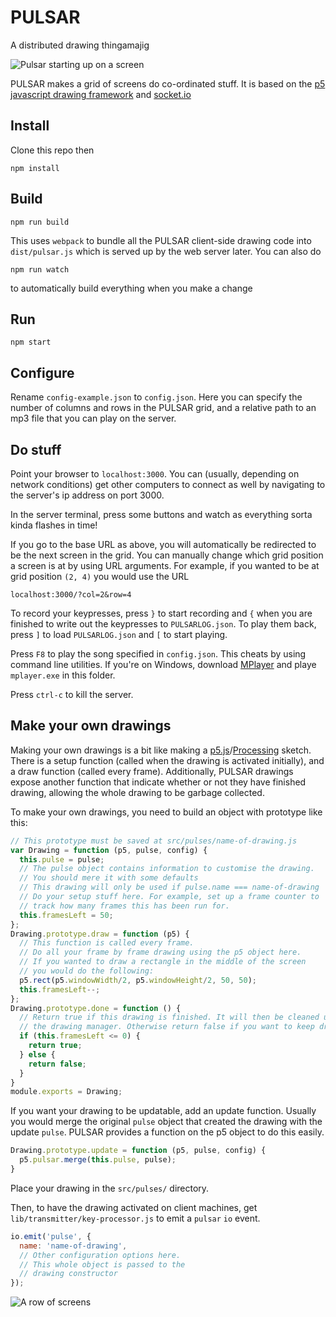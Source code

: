 # PULSAR
A distributed drawing thingamajig

![Pulsar starting up on a screen](http://pulsar.dermah.org/pulsar.jpg)

PULSAR makes a grid of screens do co-ordinated stuff. It is based on the [p5 javascript drawing framework](http://p5js.org/) and [socket.io](http://socket.io)

## Install

Clone this repo then

    npm install

## Build

    npm run build

This uses `webpack` to bundle all the PULSAR client-side drawing code into `dist/pulsar.js` which is served up by the web server later. You can also do

    npm run watch
    
to automatically build everything when you make a change

## Run

    npm start

## Configure

Rename `config-example.json` to `config.json`. Here you can specify the number of columns and rows in the PULSAR grid, and a relative path to an mp3 file that you can play on the server. 

## Do stuff

Point your browser to `localhost:3000`. You can (usually, depending on network conditions) get other computers to connect as well by navigating to the server's ip address on port 3000. 

In the server terminal, press some buttons and watch as everything sorta kinda flashes in time!

If you go to the base URL as above, you will automatically be redirected to be the next screen in the grid. You can manually change which grid position a screen is at by using URL arguments. For example, if you wanted to be at grid position `(2, 4)` you would use the URL

    localhost:3000/?col=2&row=4

To record your keypresses, press `}` to start recording and `{` when you are finished to write out the keypresses to `PULSARLOG.json`. To play them back, press `]` to load `PULSARLOG.json` and `[` to start playing. 

Press `F8` to play the song specified in `config.json`. This cheats by using command line utilities. If you're on Windows, download [MPlayer](http://sourceforge.net/projects/mplayerwin/) and playe `mplayer.exe` in this folder. 

Press `ctrl-c` to kill the server.

## Make your own drawings

Making your own drawings is a bit like making a [p5.js](http://p5js.org/)/[Processing](https://processing.org/) sketch. There is a setup function (called when the drawing is activated initially), and a draw function (called every frame). Additionally, PULSAR drawings expose another function that indicate whether or not they have finished drawing, allowing the whole drawing to be garbage collected. 

To make your own drawings, you need to build an object with prototype like this:

```JavaScript
// This prototype must be saved at src/pulses/name-of-drawing.js
var Drawing = function (p5, pulse, config) {
  this.pulse = pulse;
  // The pulse object contains information to customise the drawing.
  // You should mere it with some defaults
  // This drawing will only be used if pulse.name === name-of-drawing
  // Do your setup stuff here. For example, set up a frame counter to 
  // track how many frames this has been run for. 
  this.framesLeft = 50;
};
Drawing.prototype.draw = function (p5) {
  // This function is called every frame. 
  // Do all your frame by frame drawing using the p5 object here.
  // If you wanted to draw a rectangle in the middle of the screen
  // you would do the following:
  p5.rect(p5.windowWidth/2, p5.windowHeight/2, 50, 50);
  this.framesLeft--;
};
Drawing.prototype.done = function () {
  // Return true if this drawing is finished. It will then be cleaned up by
  // the drawing manager. Otherwise return false if you want to keep drawing frames
  if (this.framesLeft <= 0) {
    return true;
  } else {
    return false;
  }
}
module.exports = Drawing;
```
If you want your drawing to be updatable, add an update function. Usually you would merge the original `pulse` object that created the drawing with the update `pulse`. PULSAR provides a function on the p5 object to do this easily.

```JavaScript
Drawing.prototype.update = function (p5, pulse, config) {
  p5.pulsar.merge(this.pulse, pulse);
}
```

Place your drawing in the `src/pulses/` directory.


Then, to have the drawing activated on client machines, get `lib/transmitter/key-processor.js` to emit a `pulsar` `io` event.

```JavaScript
io.emit('pulse', { 
  name: 'name-of-drawing',
  // Other configuration options here.
  // This whole object is passed to the 
  // drawing constructor
});
```

![A row of screens](http://pulsar.dermah.org/PULSAR1.jpg)